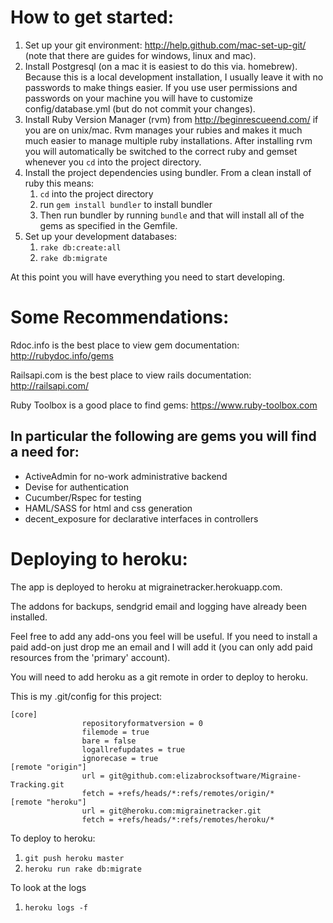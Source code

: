 How to get started:
=======================

1. Set up your git environment: http://help.github.com/mac-set-up-git/ (note that there are guides for windows, linux and mac).
2. Install Postgresql (on a mac it is easiest to do this via. homebrew).  Because this is a local development installation, I usually leave it with no passwords to make things easier.  If you use user permissions and passwords on your machine you will have to customize config/database.yml (but do not commit your changes).
1. Install Ruby Version Manager (rvm) from http://beginrescueend.com/ if you are on unix/mac. Rvm manages your rubies and makes it much much easier to manage multiple ruby installations. After installing rvm you will automatically be switched to the correct ruby and gemset whenever you `cd` into the project directory.
2. Install the project dependencies using bundler.  From a clean install of ruby this means:
    1. `cd` into the project directory
    2. run `gem install bundler` to install bundler
    3. Then run bundler by running `bundle` and that will install all of the gems as specified in the Gemfile.
3. Set up your development databases:
    1. `rake db:create:all`
    2. `rake db:migrate`

At this point you will have everything you need to start developing.


Some Recommendations:
=====================

Rdoc.info is the best place to view gem documentation: http://rubydoc.info/gems

Railsapi.com is the best place to view rails documentation: http://railsapi.com/

Ruby Toolbox is a good place to find gems: https://www.ruby-toolbox.com

In particular the following are gems you will find a need for:
------------------------------------------------------

* ActiveAdmin for no-work administrative backend
* Devise for authentication
* Cucumber/Rspec for testing
* HAML/SASS for html and css generation
* decent_exposure for declarative interfaces in controllers


Deploying to heroku:
====================

The app is deployed to heroku at migrainetracker.herokuapp.com.

The addons for backups, sendgrid email and logging have already been installed.

Feel free to add any add-ons you feel will be useful.  If you need to install a paid add-on just drop me an email and I will add it (you can only add paid resources from the 'primary' account).

You will need to add heroku as a git remote in order to deploy to heroku.

This is my .git/config for this project:

	[core]
					repositoryformatversion = 0
					filemode = true
					bare = false
					logallrefupdates = true
					ignorecase = true
	[remote "origin"]
					url = git@github.com:elizabrocksoftware/Migraine-Tracking.git
					fetch = +refs/heads/*:refs/remotes/origin/*
	[remote "heroku"]
					url = git@heroku.com:migrainetracker.git
					fetch = +refs/heads/*:refs/remotes/heroku/*

To deploy to heroku:

1. `git push heroku master`
2. `heroku run rake db:migrate`

To look at the logs

1. `heroku logs -f`
